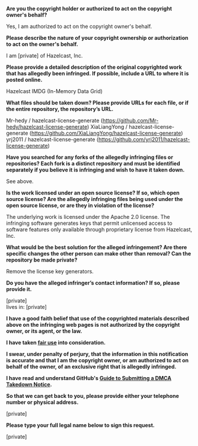 **Are you the copyright holder or authorized to act on the copyright owner's behalf?**

Yes, I am authorized to act on the copyright owner's behalf.

**Please describe the nature of your copyright ownership or authorization to act on the owner's behalf.**

I am [private] of Hazelcast, Inc.

**Please provide a detailed description of the original copyrighted work that has allegedly been infringed. If possible, include a URL to where it is posted online.**

Hazelcast IMDG (In-Memory Data Grid)

**What files should be taken down? Please provide URLs for each file, or if the entire repository, the repository’s URL.**

Mr-hedy / hazelcast-license-generate (https://github.com/Mr-hedy/hazelcast-license-generate)
XiaLiangYong / hazelcast-license-generate (https://github.com/XiaLiangYong/hazelcast-license-generate)
yrj2011 / hazelcast-license-generate (https://github.com/yrj2011/hazelcast-license-generate)

**Have you searched for any forks of the allegedly infringing files or repositories? Each fork is a distinct repository and must be identified separately if you believe it is infringing and wish to have it taken down.**

See above.

**Is the work licensed under an open source license? If so, which open source license? Are the allegedly infringing files being used under the open source license, or are they in violation of the license?**

The underlying work is licensed under the Apache 2.0 license. The infringing software generates keys that permit unlicensed access to software features only available through proprietary license from Hazelcast, Inc.

**What would be the best solution for the alleged infringement? Are there specific changes the other person can make other than removal? Can the repository be made private?**

Remove the license key generators.

**Do you have the alleged infringer’s contact information? If so, please provide it.**

[private]  
lives in: [private]

**I have a good faith belief that use of the copyrighted materials described above on the infringing web pages is not authorized by the copyright owner, or its agent, or the law.**

**I have taken <a href="https://www.lumendatabase.org/topics/22">fair use</a> into consideration.**

**I swear, under penalty of perjury, that the information in this notification is accurate and that I am the copyright owner, or am authorized to act on behalf of the owner, of an exclusive right that is allegedly infringed.**

**I have read and understand GitHub's <a href="https://help.github.com/articles/guide-to-submitting-a-dmca-takedown-notice/">Guide to Submitting a DMCA Takedown Notice</a>.**

**So that we can get back to you, please provide either your telephone number or physical address.**

[private]

**Please type your full legal name below to sign this request.**

[private]
